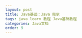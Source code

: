 ```yaml
---
layout: post
title: Java基础：Java 继承
tags: java learn 教程 Java基础教程
categories: Java文档
order: 9
---
```

